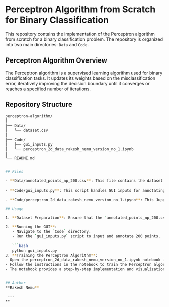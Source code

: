 # Perceptron Algorithm from Scratch for Binary Classification

This repository contains the implementation of the Perceptron algorithm from scratch for a binary classification problem. The repository is organized into two main directories: `Data` and `Code`.
## Perceptron Algorithm Overview
The Perceptron algorithm is a supervised learning algorithm used for binary classification tasks. It updates its weights based on the misclassification error, iteratively improving the decision boundary until it converges or reaches a specified number of iterations.
## Repository Structure

```bash
perceptron-algorithm/
│
├── Data/
│   └── dataset.csv
│
├── Code/
│   ├── gui_inputs.py
│   └── perceptron_2d_data_rakesh_nemu_version_no_1.ipynb
│
└── README.md


## Files

- **Data/annotated_points_np_200.csv**: This file contains the dataset used for  the Perceptron algorithm.
  
- **Code/gui_inputs.py**: This script handles GUI inputs for annotating points for the dataset.
  
- **Code/perceptron_2d_data_rakesh_nemu_version_no_1.ipynb**: This Jupyter notebook contains the implementation of the Perceptron algorithm from scratch.

## Usage

1. **Dataset Preparation**: Ensure that the `annotated_points_np_200.csv` file is placed in the `Data` directory.

2. **Running the GUI**:
   - Navigate to the `Code` directory.
   - Run the `gui_inputs.py` script to input and annotate 200 points.
   
   ```bash
   python gui_inputs.py
3. **Training the Perceptron Algorithm**:
- Open the perceptron_2d_data_rakesh_nemu_version_no_1.ipynb notebook in Jupyter.
- Follow the instructions in the notebook to train the Perceptron algorithm on the dataset.
- The notebook provides a step-by-step implementation and visualization of the algorithm.
   

## Author
**Rakesh Nemu**

 ---
**
